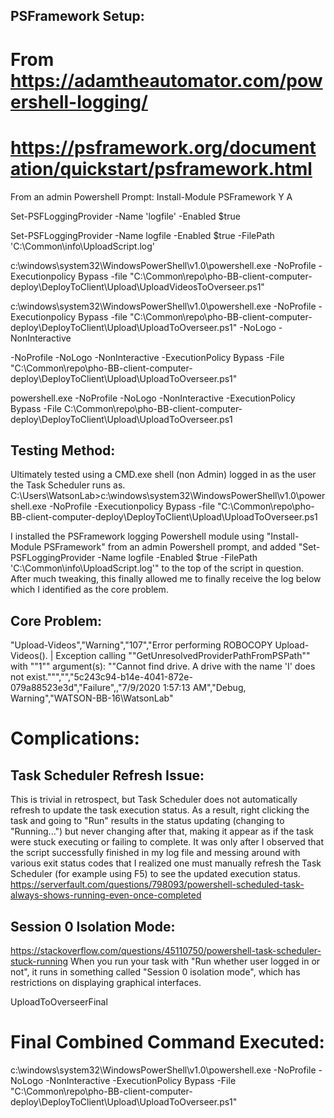 ## PSFramework Setup:
# From https://adamtheautomator.com/powershell-logging/
# https://psframework.org/documentation/quickstart/psframework.html

From an admin Powershell Prompt:
    Install-Module PSFramework
    Y
    A

Set-PSFLoggingProvider -Name 'logfile' -Enabled $true



Set-PSFLoggingProvider -Name logfile -Enabled $true -FilePath 'C:\Common\info\UploadScript.log'


c:\windows\system32\WindowsPowerShell\v1.0\powershell.exe -NoProfile -Executionpolicy Bypass -file "C:\Common\repo\pho-BB-client-computer-deploy\DeployToClient\Upload\UploadVideosToOverseer.ps1"

c:\windows\system32\WindowsPowerShell\v1.0\powershell.exe -NoProfile -Executionpolicy Bypass -file "C:\Common\repo\pho-BB-client-computer-deploy\DeployToClient\Upload\UploadToOverseer.ps1"
 -NoLogo -NonInteractive

-NoProfile -NoLogo -NonInteractive -ExecutionPolicy Bypass -File "C:\Common\repo\pho-BB-client-computer-deploy\DeployToClient\Upload\UploadToOverseer.ps1"


powershell.exe -NoProfile -NoLogo -NonInteractive -ExecutionPolicy Bypass -File C:\Common\repo\pho-BB-client-computer-deploy\DeployToClient\Upload\UploadToOverseer.ps1


## Testing Method:
Ultimately tested using a CMD.exe shell (non Admin) logged in as the user the Task Scheduler runs as.
    C:\Users\WatsonLab>c:\windows\system32\WindowsPowerShell\v1.0\powershell.exe -NoProfile -Executionpolicy Bypass -file "C:\Common\repo\pho-BB-client-computer-deploy\DeployToClient\Upload\UploadToOverseer.ps1

I installed the PSFramework logging Powershell module using "Install-Module PSFramework" from an admin Powershell prompt, and added "Set-PSFLoggingProvider -Name logfile -Enabled $true -FilePath 'C:\Common\info\UploadScript.log'" to the top of the script in question.
After much tweaking, this finally allowed me to finally receive the log below which I identified as the core problem.

## Core Problem:
"Upload-Videos","Warning","107","Error performing ROBOCOPY Upload-Videos(). | Exception calling ""GetUnresolvedProviderPathFromPSPath"" with ""1"" argument(s): ""Cannot find drive. A drive with the name 'I' does not exist.""","<Unknown>","5c243c94-b14e-4041-872e-079a88523e3d","Failure",,"7/9/2020 1:57:13 AM","Debug, Warning","WATSON-BB-16\WatsonLab"


# Complications:
## Task Scheduler Refresh Issue:
This is trivial in retrospect, but Task Scheduler does not automatically refresh to update the task execution status. As a result, right clicking the task and going to "Run" results in the status updating (changing to "Running...") but never changing after that, making it appear as if the task were stuck executing or failing to complete. It was only after I observed that the script successfully finished in my log file and messing around with various exit status codes that I realized one must manually refresh the Task Scheduler (for example using F5) to see the updated execution status.
https://serverfault.com/questions/798093/powershell-scheduled-task-always-shows-running-even-once-completed


## Session 0 Isolation Mode:
https://stackoverflow.com/questions/45110750/powershell-task-scheduler-stuck-running
When you run your task with "Run whether user logged in or not", it runs in something called "Session 0 isolation mode", which has restrictions on displaying graphical interfaces.


UploadToOverseerFinal

# Final Combined Command Executed:
c:\windows\system32\WindowsPowerShell\v1.0\powershell.exe -NoProfile -NoLogo -NonInteractive -ExecutionPolicy Bypass -File "C:\Common\repo\pho-BB-client-computer-deploy\DeployToClient\Upload\UploadToOverseer.ps1"